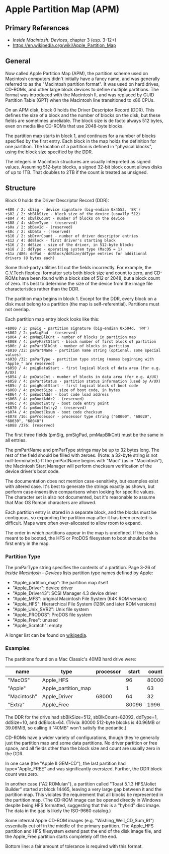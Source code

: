 ﻿# Apple Partition Map (APM) #

## Primary References ##

- _Inside Macintosh: Devices_, chapter 3 (esp. 3-12+)
- https://en.wikipedia.org/wiki/Apple_Partition_Map

## General ##

Now called Apple Partition Map (APM), the partition scheme used on Macintosh computers didn't
initially have a fancy name, and was generally referred to as the "Macintosh partition format".
It was used on hard drives, CD-ROMs, and other large block devices to define multiple partitions.
The format was introduced with the Macintosh II, and was replaced by GUID Partition Table (GPT)
when the Macintosh line transitioned to x86 CPUs.

On an APM disk, block 0 holds the Driver Descriptor Record (DDR).  This defines the size of a
block and the number of blocks on the disk, but these fields are sometimes unreliable.  The block
size is de facto always 512 bytes, even on media like CD-ROMs that use 2048-byte blocks.

The partition map starts in block 1, and continues for a number of blocks specified by the first
entry.  Each block in the map holds the definition for one partition.  The location of a
partition is defined in "physical blocks", using the block size specified by the DDR.

The integers in Macintosh structures are usually interpreted as signed values.  Assuming 512-byte
blocks, a signed 32-bit block count allows disks of up to 1TB.  That doubles to 2TB if the count
is treated as unsigned.

## Structure ##

Block 0 holds the Driver Descriptor Record (DDR):
```
+$00 / 2: sbSig - device signature (big-endian 0x4552, 'ER')
+$02 / 2: sbBlkSize - block size of the device (usually 512)
+$04 / 4: sbBlkCount - number of blocks on the device
+$08 / 4: sbDevType - (reserved)
+$0a / 2: sbDevId - (reserved)
+$0c / 2: sbData - (reserved)
+$10 / 2: sbDrvrCount - number of driver descriptor entries
+$12 / 4: ddBlock - first driver's starting block
+$16 / 2: ddSize - size of the driver, in 512-byte blocks
+$18 / 2: ddType - operating system type (MacOS = 1)
+$1a /486: ddPad - ddBlock/ddSize/ddType entries for additional drivers (8 bytes each)
```

Some third-party utilities fill out the fields incorrectly.  For example, the C.V.Tech floptical
formatter sets both block size and count to zero, and CD-ROMs have been found with a block size
of 512 or 2048, but a block count of zero.  It's best to determine the size of the device from the
image file characteristics rather than the DDR.

The partition map begins in block 1.  Except for the DDR, every block on a disk must belong to
a partition (the map is self-referential).  Partitions must not overlap.

Each partition map entry block looks like this:
```
+$000 / 2: pmSig - partition signature (big-endian 0x504d, 'PM')
+$002 / 2: pmSigPad - (reserved)
+$004 / 4: pmMapBlkCnt - number of blocks in partition map
+$008 / 4: pmPyPartStart - block number of first block of partition
+$00c / 4: pmPartBlkCnt - number of blocks in partition
+$010 /32: pmPartName - partition name string (optional; some special values)
+$030 /32: pmParType - partition type string (names beginning with "Apple_" are reserved)
+$050 / 4: pmLgDataStart - first logical block of data area (for e.g. A/UX)
+$054 / 4: pmDataCnt - number of blocks in data area (for e.g. A/UX)
+$058 / 4: pmPartStatus - partition status information (used by A/UX)
+$05c / 4: pmLgBootStart - first logical block of boot code
+$060 / 4: pmBootSize - size of boot code, in bytes
+$064 / 4: pmBootAddr - boot code load address
+$068 / 4: pmBootAddr2 - (reserved)
+$06c / 4: pmBootEntry - boot code entry point
+$070 / 4: pmBootEntry2 - (reserved)
+$074 / 4: pmBootCksum - boot code checksum
+$078 /16: pmProcessor - processor type string ("68000", "68020", "68030", "68040")
+$088 /376: (reserved)
```

The first three fields (pmSig, pmSigPad, pmMapBlkCnt) must be the same in all entries.

The pmPartName and pmParType strings may be up to 32 bytes long.  The rest of the field should
be filled with zeroes.  (Note: a 32-byte string is not null-terminated.)  If the pmPartName begins
with "Maci" (as in "Macintosh"), the Macintosh Start Manager will perform checksum verification
of the device driver's boot code.

The documentation does not mention case-sensitivity, but examples exist with altered case.  It's
best to generate the strings exactly as shown, but perform case-insensitive comparisons when
looking for specific values.  The character set is also not documented, but it's reasonable
to assume that Mac OS Roman characters are allowed.

Each partition entry is stored in a separate block, and the blocks must be contiguous, so
expanding the partition map after it has been created is difficult.  Maps were often over-allocated
to allow room to expand.

The order in which partitions appear in the map is undefined.  If the disk is meant to be booted,
the HFS or ProDOS filesystem to boot should be the first entry in the map.

### Partition Type ###

The pmParType string specifies the contents of a partition.  Page 3-26 of
_Inside Macintosh - Devices_ lists partition type names defined by Apple:

 - "Apple_partition_map": the partition map itself
 - "Apple_Driver": device driver
 - "Apple_Driver43": SCSI Manager 4.3 device driver
 - "Apple_MFS": original Macintosh File System (64K ROM version)
 - "Apple_HFS": Hierarchical File System (128K and later ROM versions)
 - "Apple_Unix_SVR2": Unix file system
 - "Apple_PRODOS": ProDOS file system
 - "Apple_Free": unused
 - "Apple_Scratch": empty

A longer list can be found on [wikipedia](https://en.wikipedia.org/wiki/Apple_Partition_Map).

### Examples ###

The partitions found on a Mac Classic's 40MB hard drive were:

name        | type                 | processor | start | count
----------- | -------------------- | --------- | ----- | -----
"MacOS"     | Apple_HFS            |           |    96 | 80000
"Apple"     | Apple_partition_map  |           |     1 | 63
"Macintosh" | Apple_Driver         | 68000     |    64 | 32
"Extra"     | Apple_Free           |           | 80096 | 1996

The DDR for the drive had sbBlkSize=512, sbBlkCount=82092, ddType=1, ddSize=10, and ddBlock=64.
(Trivia: 80000 512-byte blocks is 40.96MB or 39.06MiB, so calling it "40MB" won't satisfy the
pedantic.)

CD-ROMs have a wider variety of configurations, though they're generally just the partition
map and some data partitions.  No driver partition or free space, and all fields other than the
block size and count are usually zero in the DDR.

In one case (the "Apple II GEM-CD"), the last partition had type="Apple_FREE" and was
significantly oversized.  Further, the DDR block count was zero.

In another case ("A2 ROMulan"), a partition called "Toast 5.1.3 HFS/Joliet Builder" started
at block 14465, leaving a very large gap between it and the partition map.  This violates the
requirement that all blocks be represented in the partition map.  (The CD-ROM image can be
opened directly in Windows despite being HFS formatted, suggesting that this is a "hybrid"
disc image.  The data in the gap is likely the ISO-9660 catalog.)

Some internal Apple CD-ROM images (e.g. "Wishing_Well_CD_Sum_91") essentially cut off in the
middle of the primary partition.  The Apple_HFS partition and HFS filesystem extend past the end
of the disk image file, and the Apple_Free partition starts completely off the end.

Bottom line: a fair amount of tolerance is required with this format.
